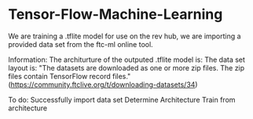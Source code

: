 # Tensor-Flow-Machine-Learning
We are training a .tflite model for use on the rev hub, we are importing a provided data set from the ftc-ml online tool.

Information:
  The architurture of the outputed .tflite model is: 
  The data set layout is: "The datasets are downloaded as one or more zip files. The zip files contain TensorFlow record files."(https://community.ftclive.org/t/downloading-datasets/34)
  
To do:
  Successfully import data set
  Determine Architecture
  Train from architecture
